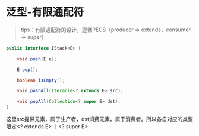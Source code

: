 # 泛型-有限通配符

> tips：有限通配符的设计，遵循PECS（producer => extends，consumer => super）

```java
public interface IStack<E> {

    void push(E e);

    E pop();

    boolean isEmpty();

    void pushAll(Iterable<? extends E> src);

    void popAll(Collection<? super E> dst);
}
```

这里src提供元素，属于生产者，dst消费元素，属于消费者。所以各自对应的类型限定\<? extends E> ｜\<? super E>
